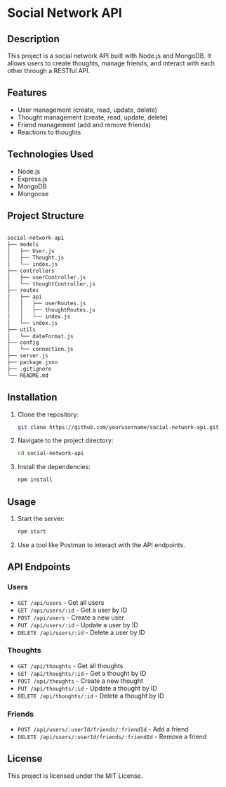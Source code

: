 # Social Network API

## Description

This project is a social network API built with Node.js and MongoDB. It allows users to create thoughts, manage friends, and interact with each other through a RESTful API.

## Features

- User management (create, read, update, delete)
- Thought management (create, read, update, delete)
- Friend management (add and remove friends)
- Reactions to thoughts

## Technologies Used

- Node.js
- Express.js
- MongoDB
- Mongoose

## Project Structure

``` bash

social-network-api
├── models
│   ├── User.js
│   ├── Thought.js
│   └── index.js
├── controllers
│   ├── userController.js
│   └── thoughtController.js
├── routes
│   ├── api
│   │   ├── userRoutes.js
│   │   ├── thoughtRoutes.js
│   │   └── index.js
│   └── index.js
├── utils
│   └── dateFormat.js
├── config
│   └── connection.js
├── server.js
├── package.json
├── .gitignore
└── README.md
```

## Installation

1. Clone the repository:

   ``` bash
   git clone https://github.com/yourusername/social-network-api.git

   ```

2. Navigate to the project directory:

   ``` bash
   cd social-network-api

   ```

3. Install the dependencies:

   ``` bash
   npm install
   ```

## Usage

1. Start the server:

   ``` bash
   npm start
   ```

2. Use a tool like Postman to interact with the API endpoints.

## API Endpoints

### Users

- `GET /api/users` - Get all users
- `GET /api/users/:id` - Get a user by ID
- `POST /api/users` - Create a new user
- `PUT /api/users/:id` - Update a user by ID
- `DELETE /api/users/:id` - Delete a user by ID

### Thoughts

- `GET /api/thoughts` - Get all thoughts
- `GET /api/thoughts/:id` - Get a thought by ID
- `POST /api/thoughts` - Create a new thought
- `PUT /api/thoughts/:id` - Update a thought by ID
- `DELETE /api/thoughts/:id` - Delete a thought by ID

### Friends

- `POST /api/users/:userId/friends/:friendId` - Add a friend
- `DELETE /api/users/:userId/friends/:friendId` - Remove a friend

## License

This project is licensed under the MIT License.
